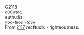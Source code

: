 <body>
  <p>G2118<br>  εὐθύτης  <br> euthutēs  <br><i>yoo-thoo‘-tace </i><br>From <a href="g2117.htm">2117</a>  <i>rectitude:</i> - righteousness.<br></p>
 </body>